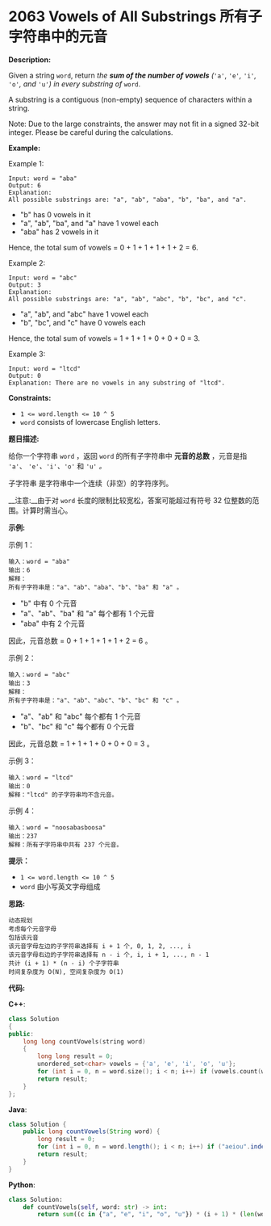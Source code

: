# 2063 Vowels of All Substrings 所有子字符串中的元音

__Description:__

Given a string `word`, return _the __sum of the number of vowels__ (_`'a'`, `'e'`_,_ `'i'`_,_ `'o'`_, and_ `'u'`_)_ _in every substring of_ `word`.

A substring is a contiguous (non-empty) sequence of characters within a string.

Note: Due to the large constraints, the answer may not fit in a signed 32-bit integer. Please be careful during the calculations.

__Example:__

Example 1:

```text
Input: word = "aba"
Output: 6
Explanation: 
All possible substrings are: "a", "ab", "aba", "b", "ba", and "a".
```

- "b" has 0 vowels in it
- "a", "ab", "ba", and "a" have 1 vowel each
- "aba" has 2 vowels in it

Hence, the total sum of vowels = 0 + 1 + 1 + 1 + 1 + 2 = 6.

Example 2:

```text
Input: word = "abc"
Output: 3
Explanation: 
All possible substrings are: "a", "ab", "abc", "b", "bc", and "c".
```

- "a", "ab", and "abc" have 1 vowel each
- "b", "bc", and "c" have 0 vowels each

Hence, the total sum of vowels = 1 + 1 + 1 + 0 + 0 + 0 = 3.

Example 3:

```text
Input: word = "ltcd"
Output: 0
Explanation: There are no vowels in any substring of "ltcd".
```

__Constraints:__

- `1 <= word.length <= 10 ^ 5`
- `word` consists of lowercase English letters.

__题目描述:__

给你一个字符串 `word` ，返回 `word` 的所有子字符串中 __元音的总数__ ，元音是指 `'a'`、 `'e'`_、_`'i'`_、_`'o'` 和 `'u'` _。_

子字符串 是字符串中一个连续（非空）的字符序列。

__注意:__由于对 `word` 长度的限制比较宽松，答案可能超过有符号 32 位整数的范围。计算时需当心。

__示例:__

示例 1：

```text
输入：word = "aba"
输出：6
解释：
所有子字符串是："a"、"ab"、"aba"、"b"、"ba" 和 "a" 。
```

- "b" 中有 0 个元音
- "a"、"ab"、"ba" 和 "a" 每个都有 1 个元音
- "aba" 中有 2 个元音

因此，元音总数 = 0 + 1 + 1 + 1 + 1 + 2 = 6 。

示例 2：

```text
输入：word = "abc"
输出：3
解释：
所有子字符串是："a"、"ab"、"abc"、"b"、"bc" 和 "c" 。
```

- "a"、"ab" 和 "abc" 每个都有 1 个元音
- "b"、"bc" 和 "c" 每个都有 0 个元音

因此，元音总数 = 1 + 1 + 1 + 0 + 0 + 0 = 3 。

示例 3：

```text
输入：word = "ltcd"
输出：0
解释："ltcd" 的子字符串均不含元音。
```

示例 4：

```text
输入：word = "noosabasboosa"
输出：237
解释：所有子字符串中共有 237 个元音。
```

__提示：__

- `1 <= word.length <= 10 ^ 5`
- `word` 由小写英文字母组成

__思路:__

```text
动态规划
考虑每个元音字母
包括该元音
该元音字母左边的子字符串选择有 i + 1 个, 0, 1, 2, ..., i
该元音字母右边的子字符串选择有 n - i 个, i, i + 1, ..., n - 1
共计 (i + 1) * (n - i) 个子字符串
时间复杂度为 O(N), 空间复杂度为 O(1)
```

__代码:__

__C++__:

```C++
class Solution 
{
public:
    long long countVowels(string word) 
    {
        long long result = 0;
        unordered_set<char> vowels = {'a', 'e', 'i', 'o', 'u'};
        for (int i = 0, n = word.size(); i < n; i++) if (vowels.count(word[i])) result += (i + 1LL) * (n - i);
        return result;
    }
};
```

__Java__:

```Java
class Solution {
    public long countVowels(String word) {
        long result = 0;
        for (int i = 0, n = word.length(); i < n; i++) if ("aeiou".indexOf(word.charAt(i)) != -1) result += (i + 1L) * (n - i);
        return result;
    }
}
```

__Python__:

```Python
class Solution:
    def countVowels(self, word: str) -> int:
        return sum((c in {"a", "e", "i", "o", "u"}) * (i + 1) * (len(word) - i) for i, c in enumerate(word))
```
